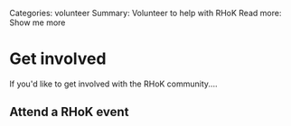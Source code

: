 Categories: volunteer
Summary: Volunteer to help with RHoK
Read more: Show me more

# Get involved

If you'd like to get involved with the RHoK community....

## Attend a RHoK event
